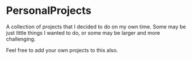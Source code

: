 # PersonalProjects

A collection of projects that I decided to do on my own time. Some may be just little things I wanted to do, or some may be larger and more challenging.

Feel free to add your own projects to this also.
